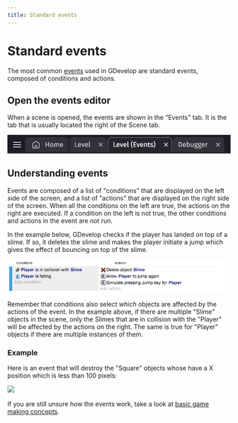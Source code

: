 ```yaml
---
title: Standard events
---
```

# Standard events

The most common [events](/gdevelop5/events) used in GDevelop are standard events, composed of conditions and actions.

## Open the events editor

When a scene is opened, the events are shown in the "Events" tab. It is the tab that is usually located the right of the Scene tab.

![](pasted/20230305-105133.png)

## Understanding events

Events are composed of a list of "conditions" that are displayed on the left side of the screen, and a list of "actions" that are displayed on the right side of the screen.
When all the conditions on the left are true, the actions on the right are executed. If a condition on the left is not true, the other conditions and actions in the event are not run.

In the example below, GDevelop checks if the player has landed on top of a slime.  If so, it deletes the slime and makes the player initiate a jump which gives the effect of bouncing on top of the slime.

![](eventconditiontf.jpg)

Remember that conditions also select *which* objects are affected by the actions of the event.  In the example above, if there are multiple "Slime" objects in the scene, only the Slimes that are in collision with the "Player" will be affected by the actions on the right.  The same is true for "Player" objects if there are multiple instances of them.
###  Example

Here is an event that will destroy the "Square" objects whose have a X position which is less than 100 pixels:

![](/gdevelop5/tutorials/delete-square-condition.png)

If you are still unsure how the events work, take a look at [basic game making concepts](/gdevelop5/tutorials/basic-game-making-concepts).